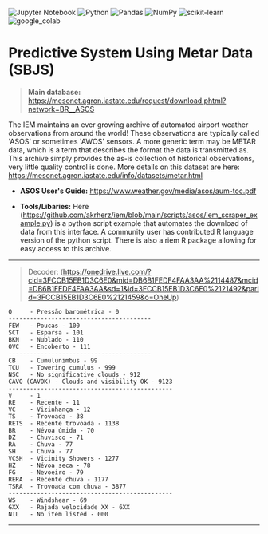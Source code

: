 ![Jupyter Notebook](https://img.shields.io/badge/jupyter-%23FA0F00.svg?style=for-the-badge&logo=jupyter&logoColor=white) ![Python](https://img.shields.io/badge/python-3670A0?style=for-the-badge&logo=python&logoColor=ffdd54) ![Pandas](https://img.shields.io/badge/pandas-%23150458.svg?style=for-the-badge&logo=pandas&logoColor=white) ![NumPy](https://img.shields.io/badge/numpy-%23013243.svg?style=for-the-badge&logo=numpy&logoColor=white) ![scikit-learn](https://img.shields.io/badge/scikit--learn-%23F7931E.svg?style=for-the-badge&logo=scikit-learn&logoColor=white) ![google_colab](https://img.shields.io/badge/Colab-F9AB00?style=for-the-badge&logo=googlecolab&color=525252)

# Predictive System Using Metar Data (SBJS)

> **Main database:**  https://mesonet.agron.iastate.edu/request/download.phtml?network=BR__ASOS

The IEM maintains an ever growing archive of automated airport weather observations from around the world! These observations are typically called 'ASOS' or sometimes 'AWOS' sensors. A more generic term may be METAR data, which is a term that describes the format the data is transmitted as. This archive simply provides the as-is collection of historical observations, very little quality control is done. More details on this dataset are here: https://mesonet.agron.iastate.edu/info/datasets/metar.html

* **ASOS User's Guide:** https://www.weather.gov/media/asos/aum-toc.pdf

*  **Tools/Libaries:** Here (https://github.com/akrherz/iem/blob/main/scripts/asos/iem_scraper_example.py) is a python script example  that automates the download of data from this interface. A community user has contributed R language  version of the python script. There is also a riem R package  allowing for easy access to this archive.

---
> Decoder: (https://onedrive.live.com/?cid=3FCCB15EB1D3C6E0&mid=DB6B1FEDF4FAA3AA%2114487&mcid=DB6B1FEDF4FAA3AA&sd=1&id=3FCCB15EB1D3C6E0%2121492&parId=3FCCB15EB1D3C6E0%2121459&o=OneUp)

```
Q     - Pressão barométrica - 0
----------------------------------------
FEW   - Poucas - 100
SCT   - Esparsa - 101
BKN   - Nublado - 110
OVC   - Encoberto - 111
----------------------------------------
CB    - Cumulunimbus - 99
TCU   - Towering cumulus - 999
NSC   - No significative clouds - 912
CAVO (CAVOK) - Clouds and visibility OK - 9123
----------------------------------------------
V     - 1
RE    - Recente - 11
VC    - Vizinhança - 12
TS    - Trovoada - 38
RETS  - Recente trovoada - 1138
BR    - Névoa úmida - 70 
DZ    - Chuvisco - 71
RA    - Chuva - 77
SH    - Chuva - 77
VCSH  - Vicinity Showers - 1277
HZ    - Névoa seca - 78
FG    - Nevoeiro - 79
RERA  - Recente chuva - 1177
TSRA  - Trovoada com chuva - 3877
----------------------------------------------
WS    - Windshear - 69
GXX   - Rajada velocidade XX - 6XX
NIL   - No item listed - 000
```
---
